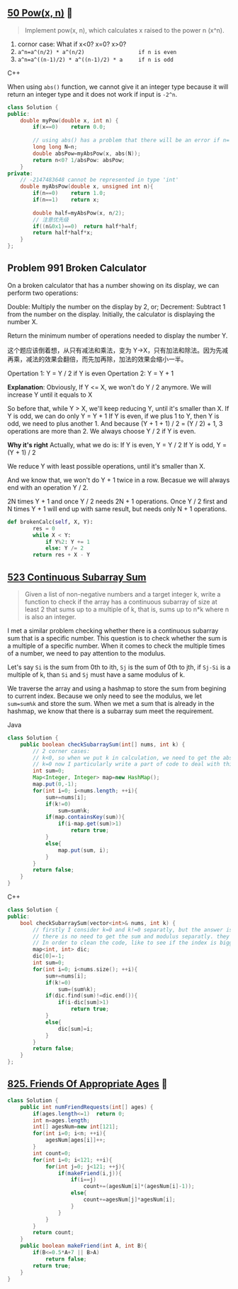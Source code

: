 ## [50 Pow(x, n)](https://leetcode.com/problems/powx-n/) :triangular_flag_on_post:

> Implement pow(x, n), which calculates x raised to the power n (x^n).

1. cornor case: What if x<0? x=0? x>0?
2. `a^n=a^(n/2) * a^(n/2)                 if n is even`
3. `a^n=a^((n-1)/2) * a^((n-1)/2) * a     if n is odd`

C++

When using `abs()` function, we cannot give it an integer type because it will return an integer type and it does not work if input is `-2^n`.

```cpp
class Solution {
public:
    double myPow(double x, int n) {
        if(x==0)    return 0.0;
        
        // using abs() has a problem that there will be an error if n= -2^n
        long long N=n;
        double absPow=myAbsPow(x, abs(N));
        return n<0? 1/absPow: absPow;
    }
private:
    // -2147483648 cannot be represented in type 'int'
    double myAbsPow(double x, unsigned int n){
        if(n==0)    return 1.0;
        if(n==1)    return x;
        
        double half=myAbsPow(x, n/2);
        // 注意优先级
        if((n&0x1)==0)  return half*half;
        return half*half*x;
    }
};
```

## Problem 991 Broken Calculator

On a broken calculator that has a number showing on its display, we can perform two operations:

Double: Multiply the number on the display by 2, or;
Decrement: Subtract 1 from the number on the display.
Initially, the calculator is displaying the number X.

Return the minimum number of operations needed to display the number Y.

这个题应该倒着想，从只有减法和乘法，变为 Y->X，只有加法和除法。因为先减再乘，减法的效果会翻倍，而先加再除，加法的效果会缩小一半。

Opertation 1: Y = Y / 2 if Y is even
Opertation 2: Y = Y + 1


**Explanation**:
Obviously,
If Y <= X, we won't do Y / 2 anymore.
We will increase Y until it equals to X

So before that, while Y > X, we'll keep reducing Y, until it's smaller than X.
If Y is odd, we can do only Y = Y + 1
If Y is even, if we plus 1 to Y, then Y is odd, we need to plus another 1.
And because (Y + 1 + 1) / 2 = (Y / 2) + 1, 3 operations are more than 2.
We always choose Y / 2 if Y is even.


**Why it's right**
Actually, what we do is:
If Y is even, Y = Y / 2
If Y is odd, Y = (Y + 1) / 2

We reduce Y with least possible operations, until it's smaller than X.

And we know that, we won't do Y + 1 twice in a row.
Becasue we will always end with an operation Y / 2.

2N times Y + 1 and once Y / 2 needs 2N + 1 operations.
Once Y / 2 first and N times Y + 1 will end up with same result, but needs only N + 1 operations.

```py
def brokenCalc(self, X, Y):
        res = 0
        while X < Y:
            if Y%2: Y += 1
            else: Y /= 2
        return res + X - Y
```

## [523 Continuous Subarray Sum](https://leetcode.com/problems/continuous-subarray-sum/)

> Given a list of non-negative numbers and a target integer k, write a function to check if the array has a continuous subarray of size at least 2 that sums up to a multiple of k, that is, sums up to n*k where n is also an integer.

I met a similar problem checking whether there is a continuous subarray sum that is a specific number. This question is to check whether the sum is a multiple of a specific number. When it comes to check the multiple times of a number, we need to pay attention to the modulus.

Let's say `Si` is the sum from 0th to ith, `Sj` is the sum of 0th to jth, if `Sj-Si` is a multiple of k, than `Si` and `Sj` must have a same modulus of k.

We traverse the array and using a hashmap to store the sum from begining to current index. Because we only need to see the modulus, we let `sum=sum%k` and store the sum. When we met a sum that is already in the hashmap, we know that there is a subarray sum meet the requirement.

Java

```Java
class Solution {
    public boolean checkSubarraySum(int[] nums, int k) {
        // 2 corner cases:
        // k<0, so when we put k in calculation, we need to get the absolute value, no, no need. what we need is modulus, no matter the divisor is negative or positive
        // k=0 now I particularly write a part of code to deal with this situation. But it is better to put it in general process.
        int sum=0;
        Map<Integer, Integer> map=new HashMap();
        map.put(0,-1);
        for(int i=0; i<nums.length; ++i){
            sum+=nums[i];
            if(k!=0)
                sum=sum%k;
            if(map.containsKey(sum)){
                if(i-map.get(sum)>1)
                    return true;
            }
            else{
                map.put(sum, i);
            }
        }
        return false;       
    }
}
```
C++

```cpp
class Solution {
public:
    bool checkSubarraySum(vector<int>& nums, int k) {
        // firstly I consider k=0 and k!=0 separatly, but the answer is smarter. if k=0, we just need to see if the sum at ith and the sum at jth is the same.
        // there is no need to get the sum and modulus separatly. they are the same thing to show that whether the get the n*k. we just need the modulus.
        // In order to clean the code, like to see if the index is bigger than 1, we set [0, -1] into the map to make it unified
        map<int, int> dic;
        dic[0]=-1;
        int sum=0;
        for(int i=0; i<nums.size(); ++i){
            sum+=nums[i];
            if(k!=0)
                sum=(sum%k);
            if(dic.find(sum)!=dic.end()){
                if(i-dic[sum]>1)
                    return true;
            }
            else{
                dic[sum]=i;
            }
        }
        return false;
    }
};
```

## [825. Friends Of Appropriate Ages](https://leetcode.com/problems/friends-of-appropriate-ages/)    :triangular_flag_on_post: 

```Java
class Solution {
    public int numFriendRequests(int[] ages) {
        if(ages.length<=1)  return 0;
        int n=ages.length;
        int[] agesNum=new int[121];
        for(int i=0; i<n; ++i){
            agesNum[ages[i]]++;
        }
        int count=0;
        for(int i=0; i<121; ++i){
            for(int j=0; j<121; ++j){
                if(makeFriend(i,j)){
                    if(i==j)
                        count+=(agesNum[i]*(agesNum[i]-1));
                    else{
                        count+=agesNum[j]*agesNum[i];
                    }
                }
            }
        }
        return count;
    }
    public boolean makeFriend(int A, int B){
        if(B<=0.5*A+7 || B>A)
            return false;
        return true;
    }
}
```